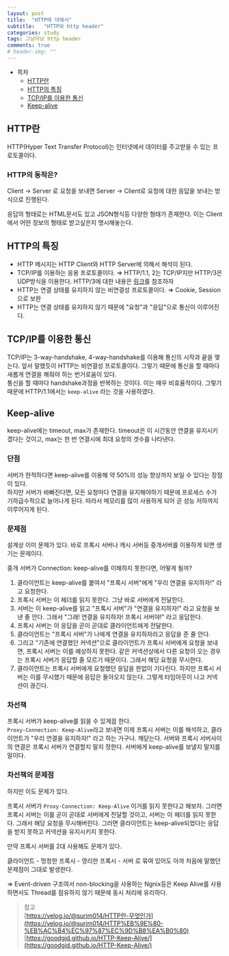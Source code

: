 ```yaml
---
layout: post
title:  "HTTP에 대해서"
subtitle:   "HTTP와 http header"
categories: study
tags: 그냥저냥 http header
comments: true
# header-img: ""
---
```


- 목차
	- [HTTP란](#http란)
    - [HTTP의 특징](#http의-특징)
    - [TCP/IP를 이용한 통신](#tcpip를-이용한-통신)
    - [Keep-alive](#keep-alive)

## HTTP란
HTTP(Hyper Text Transfer Protocol)는 인터넷에서 데이터를 주고받을 수 있는 프로토콜이다.

### HTTP의 동작은?

Client → Server 로 요청을 보내면 Server → Client로 요청에 대한 응답을 보내는 방식으로 진행된다.

응답의 형태로는 HTML문서도 있고 JSON형식등 다양한 형태가 존재한다. 이는 Client에서 어떤 정보의 형태로 받고싶은지 명시해놓는다.

## HTTP의 특징

- HTTP 메시지는 HTTP Client와 HTTP Server에 의해서 해석이 된다.
- TCP/IP를 이용하는 응용 프로토콜이다. 
⇒ HTTP/1.1, 2는 TCP/IP지만 HTTP/3은 UDP방식을 이용한다. HTTP/3에 대한 내용은 [링크](https://evan-moon.github.io/2019/10/08/what-is-http3/)를 참조하자
- HTTP는 연결 상태를 유지하지 않는 비연결성 프로토콜이다. ⇒ Cookie, Session으로 보완
- HTTP는 연결 상태를 유지하지 않기 때문에 "요청"과 "응답"으로 통신이 이루어진다.

## TCP/IP를 이용한 통신

TCP/IP는 3-way-handshake, 4-way-handshake를 이용해 통신의 시작과 끝을 맺는다. 앞서 말했듯이 HTTP는 비연결성 프로토콜이다. 그렇기 때문에 통신을 할 때마다 새롭게 연결을 해줘야 하는 번거로움이 있다.   
통신을 할 때마다 handshake과정을 반복하는 것이다. 이는 매우 비효율적이다. 그렇기 때문에 HTTP/1.1에서는 `keep-alive` 라는 것을 사용하였다.

## Keep-alive

keep-alive에는 timeout, max가 존재한다. timeout은 이 시간동안 연결을 유지시키겠다는 것이고, max는 한 번 연결시에 최대 요청의 갯수를 나타낸다. 

### 단점

서버가 한적하다면 keep-alive를 이용해 약 50%의 성능 향상까지 보일 수 있다는 장점이 있다.   
하지만 서버가 바빠진다면, 모든 요청마다 연결을 유지해야하기 때문에 프로세스 수가 기하급수적으로 늘어나게 된다. 따라서 메모리를 많이 사용하게 되어 곧 성능 저하까지 이루어지게 된다.

### 문제점

설계상 이미 문제가 있다. 바로 프록시 서버나 캐시 서버등 중개서버를 이용하게 되면 생기는 문제이다.   

중개 서버가 Connection: keep-alive를 이해하지 못한다면, 어떻게 될까?

1. 클라이언트는 keep-alive를 붙여서 "프록시 서버"에게 "우리 연결을 유지하자!" 라고 요청한다.
2. 프록시 서버는 이 헤더를 읽지 못한다. 그냥 바로 서버에게 전달한다.
3. 서버는 이 keep-alive를 읽고 "프록시 서버"가 "연결을 유지하자!" 라고 요청을 보낸 줄 안다. 
그래서 "그래! 연결을 유지하자! 프록시 서버야!" 라고 응답한다.
4. 프록시 서버는 이 응답을 곧이 곧대로 클라이언트에게 전달한다.
5. 클라이언트는 "프록시 서버"가 나에게 연결을 유지하자라고 응답을 준 줄 안다.
6. 그리고 "기존에 연결했던 커넥션"으로 클라이언트가 프록시 서버에게 요청을 보내면, 프록시 서버는 이를 예상하지 못한다. 같은 커넥션상에서 다른 요청이 오는 경우는 프록시 서버가 응답할 줄 모르기 때문이다. 그래서 해당 요청을 무시한다.
7. 클라이언트는 프록시 서버에게 요청했던 응답을 한없이 기다린다. 하지만 프록시 서버는 이를 무시했기 때문에 응답은 돌아오지 않는다. 그렇게 타임아웃이 나고 커넥션이 끊긴다.

### 차선책

프록시 서버가 keep-alive를 읽을 수 있게끔 한다.    
`Proxy-Connection: Keep-Alive`라고 보내면 이제 프록시 서버는 이를 해석하고, 클라이언트가 "우리 연결을 유지하자!" 라고 하는 거구나. 깨닫는다. 서버와 프록시 서버사이의 연결은 프록시 서버가 연결할지 말지 정한다. 서버에게 keep-alive를 보낼지 말지를 말이다.

### 차선책의 문제점

하지만 이도 문제가 있다.

프록시 서버가 `Proxy-Connection: Keep-Alive` 이거를 읽지 못한다고 해보자. 그러면 프록시 서버는 이를 곧이 곧대로 서버에게 전달할 것이고, 서버는 이 헤더를 읽지 못한다. 그래서 해당 요청을 무시해버린다. 그러면 클라이언트는 keep-alive되었다는 응답을 받지 못하고 커넥션을 유지시키지 못한다.

만약 프록시 서버를 2대 사용해도 문제가 있다.

클라이언트 - 멍청한 프록시 - 영리한 프록시 - 서버 로 묶여 있어도 아까 처음에 말했던 문제점이 그대로 발생한다.

⇒ Event-driven 구조여서 non-blocking을 사용하는 Ngnix등은 Keep Alive를 사용하면서도 Thread를 점유하지 않기 때문에 동시 처리에 유리하다.

> 참고   
[https://velog.io/@surim014/HTTP란-무엇인가](https://velog.io/@surim014/HTTP%EB%9E%80-%EB%AC%B4%EC%97%87%EC%9D%B8%EA%B0%80)    
[https://goodgid.github.io/HTTP-Keep-Alive/](https://goodgid.github.io/HTTP-Keep-Alive/)